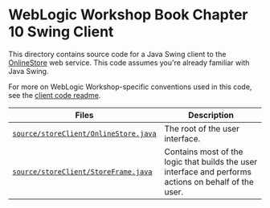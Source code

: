 # WebLogic Workshop Book Chapter 10 Swing Client

This directory contains source code for a Java Swing client to the [OnlineStore](../../OnlineStorePoll.jws) web service. This code assumes you're already familiar with Java Swing.

For more on WebLogic Workshop-specific conventions used in this code, see the [client code readme](../README.md).

Files | Description
--------- | -----------
[`source/storeClient/OnlineStore.java`](source/storeClient/OnlineStore.java) | The root of the user interface.
[`source/storeClient/StoreFrame.java`](source/storeClient/StoreFrame.java) | Contains most of the logic that builds the user interface and performs actions on behalf of the user.
